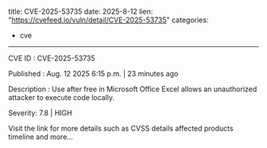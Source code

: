  
title: CVE-2025-53735
date: 2025-8-12
lien: "https://cvefeed.io/vuln/detail/CVE-2025-53735"
categories:
  - cve
---

CVE ID : CVE-2025-53735

Published :  Aug. 12
2025
6:15 p.m. | 23 minutes ago

Description : Use after free in Microsoft Office Excel allows an unauthorized attacker to execute code locally.

Severity: 7.8 | HIGH

Visit the link for more details
such as CVSS details
affected products
timeline
and more...
